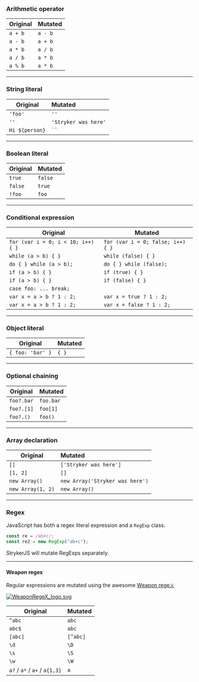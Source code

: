 ### Arithmetic operator

| Original | Mutated |
| -------- | :------ |
| `a + b`  | `a - b` |
| `a - b`  | `a + b` |
| `a * b`  | `a / b` |
| `a / b`  | `a * b` |
| `a % b`  | `a * b` |

<!-- .element class="text-sm" -->

---

### String literal

| Original       | Mutated              |
| -------------- | :------------------- |
| `'foo'`        | `''`                 |
| `''`           | `'Stryker was here'` |
| `Hi ${person}` | <code>``</code>      |

<!-- .element class="text-sm" -->

---

### Boolean literal

| Original | Mutated |
| -------- | :------ |
| `true`   | `false` |
| `false`  | `true`  |
| `!foo`   | `foo`   |

<!-- .element class="text-sm" -->

---

### Conditional expression

| Original                           | Mutated                           |
| ---------------------------------- | --------------------------------- |
| `for (var i = 0; i < 10; i++) { }` | `for (var i = 0; false; i++) { }` |
| `while (a > b) { }`                | `while (false) { }`               |
| `do { } while (a > b);`            | `do { } while (false);`           |
| `if (a > b) { }`                   | `if (true) { }`                   |
| `if (a > b) { }`                   | `if (false) { }`                  |
| `case foo: ... break;`             | ` `                               |
| `var x = a > b ? 1 : 2;`           | `var x = true ? 1 : 2;`           |
| `var x = a > b ? 1 : 2;`           | `var x = false ? 1 : 2;`          |

<!-- .element class="text-sm" -->

---

### Object literal

| Original         | Mutated |
| ---------------- | ------- |
| `{ foo: 'bar' }` | `{ }`   |

<!-- .element class="text-sm" -->

---

### Optional chaining

| Original   | Mutated   |
| ---------- | --------- |
| `foo?.bar` | `foo.bar` |
| `foo?.[1]` | `foo[1]`  |
| `foo?.()`  | `foo()`   |

<!-- .element class="text-sm" -->

---

### Array declaration

| Original          | Mutated                         |
| ----------------- | :------------------------------ |
| `[]`              | `['Stryker was here']`          |
| `[1, 2]`          | `[]`                            |
| `new Array()`     | `new Array('Stryker was here')` |
| `new Array(1, 2)` | `new Array()`                   |

<!-- .element class="text-sm" -->

---

### Regex

JavaScript has both a regex literal expression and a `RegExp` class.

```js
const re = /ab+c/;
const re2 = new RegExp("ab+c");
```

StrykerJS will mutate RegExps separately.

---

#### Weapon regex

Regular expressions are mutated using the awesome [Weapon rege⚔](https://stryker-mutator.io/weapon-regex/)<!-- .element target="_blank" -->

[![WeaponRegeX_logo.svg](/img/WeaponRegeX_logo.svg)<!-- .element class="img-width-20"  -->](https://stryker-mutator.io/weapon-regex/) <!-- .element target="_blank" -->

| Original                      | Mutated  |
| ----------------------------- | -------- |
| `^abc`                        | `abc`    |
| `abc$`                        | `abc`    |
| `[abc]`                       | `[^abc]` |
| `\d`                          | `\D`     |
| `\s`                          | `\S`     |
| `\w`                          | `\W`     |
| `a?` / `a*` / `a+` / `a{1,3}` | `a`      |

<!-- .element class="text-sm" -->
